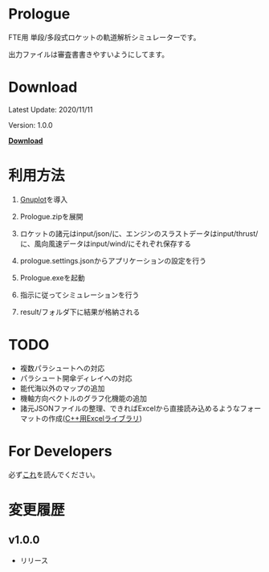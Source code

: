 # Prologue
  FTE用 単段/多段式ロケットの軌道解析シミュレーターです。

  出力ファイルは審査書書きやすいようにしてます。

# Download
  Latest Update: 2020/11/11

  Version: 1.0.0

  [**Download**](https://raw.githubusercontent.com/FROM-THE-EARTH/Prologue/master/Prologue/Application/Prologue.zip)

# 利用方法
  1. [Gnuplot](https://sourceforge.net/projects/gnuplot/files/gnuplot/5.2.8/)を導入

  2. Prologue.zipを展開

  3. ロケットの諸元はinput/json/に、エンジンのスラストデータはinput/thrust/に、風向風速データはinput/wind/にそれぞれ保存する

  4. prologue.settings.jsonからアプリケーションの設定を行う

  5. Prologue.exeを起動

  6. 指示に従ってシミュレーションを行う

  7. result/フォルダ下に結果が格納される

# TODO
  - 複数パラシュートへの対応
  - パラシュート開傘ディレイへの対応
  - 能代海以外のマップの追加
  - 機軸方向ベクトルのグラフ化機能の追加
  - 諸元JSONファイルの整理、できればExcelから直接読み込めるようなフォーマットの作成([C++用Excelライブラリ](https://github.com/troldal/OpenXLSX))

# For Developers
  必ず[これ](https://raw.githubusercontent.com/FROM-THE-EARTH/Prologue/master/docs/DEVELOP.md)を読んでください。

# 変更履歴

## v1.0.0
- リリース